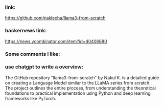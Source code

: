 ### link:

https://github.com/naklecha/llama3-from-scratch

### hackernews link:

https://news.ycombinator.com/item?id=40408880

### Some comments I like:    



### use chatgpt to write a overview:

The GitHub repository "llama3-from-scratch" by Nakul K. is a detailed guide on creating a Language Model similar to the LLaMA series from scratch. The project outlines the entire process, from understanding the theoretical foundations to practical implementation using Python and deep learning frameworks like PyTorch.

